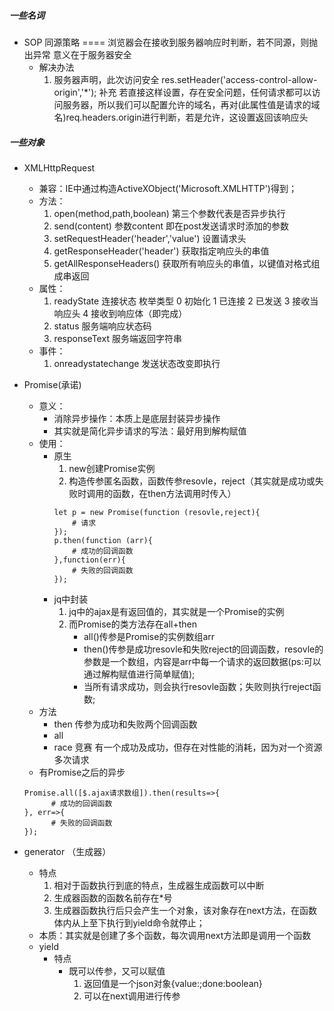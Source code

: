 ##### 一些名词
- SOP  同源策略  ====  浏览器会在接收到服务器响应时判断，若不同源，则抛出异常 意义在于服务器安全
    - 解决办法
        1. 服务器声明，此次访问安全  res.setHeader('access-control-allow-origin','*');
            补充 若直接这样设置，存在安全问题，任何请求都可以访问服务器，所以我们可以配置允许的域名，再对(此属性值是请求的域名)req.headers.origin进行判断，若是允许，这设置返回该响应头

##### 一些对象
- XMLHttpRequest  
    - 兼容：IE中通过构造ActiveXObject('Microsoft.XMLHTTP')得到；
    - 方法：
        1. open(method,path,boolean)    第三个参数代表是否异步执行
        2. send(content)    参数content 即在post发送请求时添加的参数
        3. setRequestHeader('header','value')   设置请求头
        4. getResponseHeader('header')  获取指定响应头的串值 
        5. getAllResponseHeaders()   获取所有响应头的串值，以键值对格式组成串返回
    - 属性：
        1. readyState  连接状态   枚举类型 0 初始化 1 已连接 2 已发送 3 接收当响应头 4 接收到响应体（即完成）
        2. status        服务端响应状态码
        3. responseText  服务端返回字符串
    - 事件：
        1. onreadystatechange    发送状态改变即执行
- Promise(承诺)
    - 意义：
        - 消除异步操作：本质上是底层封装异步操作
        - 其实就是简化异步请求的写法：最好用到解构赋值
    - 使用：
        - 原生
            1. new创建Promise实例
            2. 构造传参匿名函数，函数传参resovle，reject（其实就是成功或失败时调用的函数，在then方法调用时传入）
            ```
            let p = new Promise(function (resovle,reject){
                # 请求
            });
            p.then(function (arr){
                # 成功的回调函数
            },function(err){
                # 失败的回调函数
            });
            ```
        - jq中封装
            1. jq中的ajax是有返回值的，其实就是一个Promise的实例
            2. 而Promise的类方法存在all+then
                - all()传参是Promise的实例数组arr
                - then()传参是成功resovle和失败reject的回调函数，resovle的参数是一个数组，内容是arr中每一个请求的返回数据(ps:可以通过解构赋值进行简单赋值);
                - 当所有请求成功，则会执行resovle函数；失败则执行reject函数;
    -  方法
        - then 传参为成功和失败两个回调函数
        - all
        - race 竞赛 有一个成功及成功，但存在对性能的消耗，因为对一个资源多次请求
    - 有Promise之后的异步
    ```
    Promise.all([$.ajax请求数组]).then(results=>{
          # 成功的回调函数
    }, err=>{
          # 失败的回调函数
    });
    ```
    
- generator （生成器）
    - 特点
        1. 相对于函数执行到底的特点，生成器生成函数可以中断
        2. 生成器函数的函数名前存在*号
        3. 生成器函数执行后只会产生一个对象，该对象存在next方法，在函数体内从上至下执行到yield命令就停止；
    - 本质：其实就是创建了多个函数，每次调用next方法即是调用一个函数
    - yield
        - 特点
            - 既可以传参，又可以赋值 
                1. 返回值是一个json对象{value:;done:boolean}
                2. 可以在next调用进行传参
